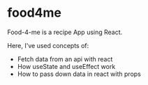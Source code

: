 # food4me

Food-4-me is a recipe App using React.

Here, I've used concepts of:

- Fetch data from an api with react
- How useState and useEffect work
- How to pass down data in react with props
